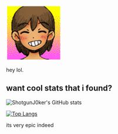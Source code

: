 ![KEL](ITS-KEL.png)

hey lol.

## want cool stats that i found?


![ShotgunJ0ker's GitHub stats](https://github-readme-stats.vercel.app/api?username=ShotgunJ0ker&show_icons=true&theme=tokyonight&count_private=true)

[![Top Langs](https://github-readme-stats.vercel.app/api/top-langs/?username=ShotgunJ0ker&theme=tokyonight&langs_count=10&layout=compact&hide=jupyter%20notebook,html,php,gap,scss,css)](https://github.com/anuraghazra/github-readme-stats)


its very epic indeed

<!--
**ShotgunJ0ker/ShotgunJ0ker** is a ✨ _special_ ✨ repository because its `README.md` (this file) appears on your GitHub profile.

Here are some ideas to get you started:

- 🔭 I’m currently working on ...
- 🌱 I’m currently learning ...
- 👯 I’m looking to collaborate on ...
- 🤔 I’m looking for help with ...
- 💬 Ask me about ...
- 📫 How to reach me: ...
- 😄 Pronouns: ...
- ⚡ Fun fact: ...
-->
